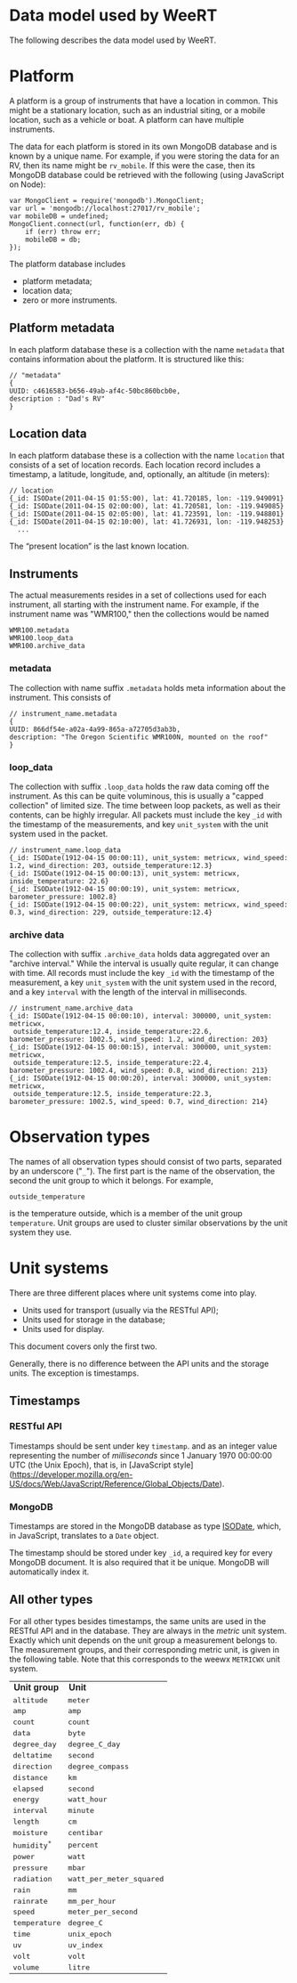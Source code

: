 # Data model used by WeeRT
The following describes the data model used by WeeRT.

# Platform
A platform is a group of instruments that have a location in common. This might be a stationary location, 
such as an industrial siting, or a mobile location, such as a vehicle or boat. 
A platform can have multiple instruments.

The data for each platform is stored in its own MongoDB database and is known by a unique name. For example, 
if you were storing the data for an RV, then its name might be `rv_mobile`. If this were the case,
then its MongoDB database could be retrieved with the following (using JavaScript on Node):

    var MongoClient = require('mongodb').MongoClient;
    var url = 'mongodb://localhost:27017/rv_mobile';
    var mobileDB = undefined;
    MongoClient.connect(url, function(err, db) {
        if (err) throw err;
        mobileDB = db;
    });

The platform database includes

* platform metadata;
* location data;
* zero or more instruments.

## Platform metadata
In each platform database these is a collection with the name `metadata` that contains information about the
platform. It is structured like this:

    // "metadata"
    {
    UUID: c4616583-b656-49ab-af4c-50bc860bcb0e,
    description : "Dad's RV"
    }


## Location data
In each platform database these is a collection with the name `location` that consists of a set of location records.
Each location record includes a timestamp, a latitude, longitude, and, optionally, an altitude (in meters):

    // location
    {_id: ISODate(2011-04-15 01:55:00), lat: 41.720185, lon: -119.949091}
    {_id: ISODate(2011-04-15 02:00:00), lat: 41.720581, lon: -119.949085}
    {_id: ISODate(2011-04-15 02:05:00), lat: 41.723591, lon: -119.948801}
    {_id: ISODate(2011-04-15 02:10:00), lat: 41.726931, lon: -119.948253}
      ...

The “present location” is the last known location.

## Instruments
The actual measurements resides in a set of collections used for each instrument, all starting with the instrument
name. For example, if the instrument name was "WMR100," then the collections would be named

    WMR100.metadata
    WMR100.loop_data
    WMR100.archive_data

### metadata
The collection with name suffix `.metadata` holds meta information about the instrument. This consists of

    // instrument_name.metadata
    {
    UUID: 866df54e-a02a-4a99-865a-a72705d3ab3b,
    description: "The Oregon Scientific WMR100N, mounted on the roof"
    }
    
### loop_data
The collection with suffix `.loop_data` holds the raw data coming off the instrument. As this can be quite
voluminous, this is usually a "capped collection" of limited size. The time between loop packets,
as well as their contents, can be highly irregular. All packets must include the key `_id` with the
timestamp of the measurements, and key `unit_system` with the unit system used in the packet.

    // instrument_name.loop_data
    {_id: ISODate(1912-04-15 00:00:11), unit_system: metricwx, wind_speed: 1.2, wind_direction: 203, outside_temperature:12.3}
    {_id: ISODate(1912-04-15 00:00:13), unit_system: metricwx, inside_temperature: 22.6}
    {_id: ISODate(1912-04-15 00:00:19), unit_system: metricwx, barometer_pressure: 1002.8}
    {_id: ISODate(1912-04-15 00:00:22), unit_system: metricwx, wind_speed: 0.3, wind_direction: 229, outside_temperature:12.4}    
    
### archive data
The collection with suffix `.archive_data` holds data aggregated over an "archive interval." While the interval
is usually quite regular, it can change with time. All records must include the key `_id` with the
timestamp of the measurement, a key `unit_system` with the unit system used in the record, and a key `interval`
with the length of the interval in milliseconds.

    // instrument_name.archive_data
    {_id: ISODate(1912-04-15 00:00:10), interval: 300000, unit_system: metricwx, 
     outside_temperature:12.4, inside_temperature:22.6, barometer_pressure: 1002.5, wind_speed: 1.2, wind_direction: 203}
    {_id: ISODate(1912-04-15 00:00:15), interval: 300000, unit_system: metricwx, 
     outside_temperature:12.5, inside_temperature:22.4, barometer_pressure: 1002.4, wind_speed: 0.8, wind_direction: 213}
    {_id: ISODate(1912-04-15 00:00:20), interval: 300000, unit_system: metricwx, 
     outside_temperature:12.5, inside_temperature:22.3, barometer_pressure: 1002.5, wind_speed: 0.7, wind_direction: 214}
    
# Observation types
The names of all observation types should consist of two parts, separated by an underscore ("`_`"). 
The first part is the name of the observation, the second the unit group to which it belongs. For example,

    outside_temperature

is the temperature outside, which is a member of the unit group `temperature`. Unit groups are used to cluster
similar observations by the unit system they use.

# Unit systems
There are three different places where unit systems come into play.
 
* Units used for transport (usually via the RESTful API);
* Units used for storage in the database;
* Units used for display.

This document covers only the first two.

Generally, there is no difference between the API units and the storage units. The exception is timestamps. 

## Timestamps

### RESTful API
Timestamps should be sent under key `timestamp`. and as an integer value representing the number of _milliseconds_ since 
1 January 1970 00:00:00 UTC (the Unix Epoch), that is, in [JavaScript style]
(https://developer.mozilla.org/en-US/docs/Web/JavaScript/Reference/Global_Objects/Date).

### MongoDB
Timestamps are stored in the MongoDB database as type 
[ISODate](http://docs.mongodb.org/manual/core/shell-types/#date), which, in JavaScript, 
translates to a `Date` object. 

The timestamp should be stored under key `_id`, a required key for every MongoDB document. It is also required
that it be unique. MongoDB will automatically index it.

## All other types
For all other types besides timestamps, the same units are used in the RESTful API and in the database. They are
always in the _metric_ unit system. Exactly which unit depends on the unit group a measurement belongs to.
The measurement groups, and their corresponding metric unit, is given in the following table. Note that this
corresponds to the weewx `METRICWX` unit system.


<table style="font-family:monospace">
<tr style="font-family:sans-serif"><td><strong>Unit group</strong></td><td><strong>Unit</strong></td></tr>
<tr><td>altitude</td><td>meter</td></tr>
<tr><td>amp</td><td>amp</td></tr>
<tr><td>count</td><td>count</td></tr>
<tr><td>data</td><td>byte</td></tr>
<tr><td>degree_day</td><td>degree_C_day</td></tr>
<tr><td>deltatime</td><td>second</td></tr>
<tr><td>direction</td><td>degree_compass</td></tr>
<tr><td>distance</td><td>km</td></tr>
<tr><td>elapsed</td><td>second</td></tr>
<tr><td>energy</td><td>watt_hour</td></tr>
<tr><td>interval</td><td>minute</td></tr>
<tr><td>length</td><td>cm</td></tr>
<tr><td>moisture</td><td>centibar</td></tr>
<tr><td>humidity<sup>*</sup></td><td>percent</td></tr>
<tr><td>power</td><td>watt</td></tr>
<tr><td>pressure</td><td>mbar</td></tr>
<tr><td>radiation</td><td>watt_per_meter_squared</td></tr>
<tr><td>rain</td><td>mm</td></tr>
<tr><td>rainrate</td><td>mm_per_hour</td></tr>
<tr><td>speed</td><td>meter_per_second</td></tr>
<tr><td>temperature</td><td>degree_C</td></tr>
<tr><td>time</td><td>unix_epoch</td></tr>
<tr><td>uv</td><td>uv_index</td></tr>
<tr><td>volt</td><td>volt</td></tr>
<tr><td>volume</td><td>litre</td></tr>
</table>


